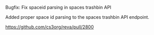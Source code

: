 Bugfix: Fix spaceid parsing in spaces trashbin API

Added proper space id parsing to the spaces trashbin API endpoint.

https://github.com/cs3org/reva/pull/2800
